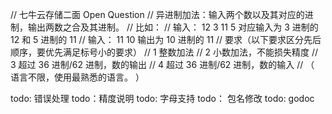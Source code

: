 // 七牛云存储二面 Open Question
// 异进制加法：输入两个数以及其对应的进制，输出两数之合及其进制。
// 比如：
// 输入： 12 3 11 5 对应输入为 3 进制的 12 和 5 进制的 11
// 输入： 11 10 输出为 10 进制的 11
// 要求（以下要求区分先后顺序，要优先满足标号小的要求）
// 1 整数加法
// 2 小数加法，不能损失精度
// 3 超过 36 进制/62 进制，数的输出
// 4 超过 36 进制/62 进制，数的输入
// （ 语言不限，使用最熟悉的语言。 ）


todo: 错误处理
todo：精度说明
todo: 字母支持
todo： 包名修改
todo: godoc
